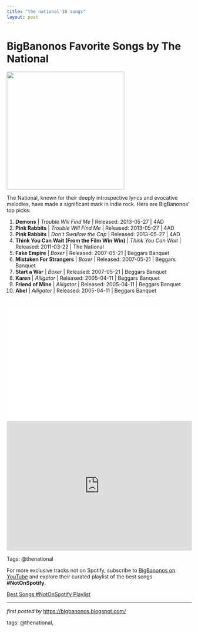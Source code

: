 ```yaml
---
title: "the national 10 songs"
layout: post
---
```

<h1>BigBanonos Favorite Songs by The National</h1>
<div class="separator"><a href="https://images.sk-static.com/images/media/profile_images/artists/405285/huge_avatar" ><img alt="" border="0" width="320" data-original-height="300" data-original-width="300" src="https://images.sk-static.com/images/media/profile_images/artists/405285/huge_avatar"/></a></div>
<p>The National, known for their deeply introspective lyrics and evocative melodies, have made a significant mark in indie rock. Here are BigBanonos' top picks:</p> <ol> <li><strong>Demons</strong> | <em>Trouble Will Find Me</em> | Released: 2013-05-27 | 4AD</li> <li><strong>Pink Rabbits</strong> | <em>Trouble Will Find Me</em> | Released: 2013-05-27 | 4AD</li> <li><strong>Pink Rabbits</strong> | <em>Don't Swallow the Cap</em> | Released: 2013-05-27 | 4AD</li> <li><strong>Think You Can Wait (From the Film Win Win)</strong> | <em>Think You Can Wait</em> | Released: 2011-03-22 | The National</li> <li><strong>Fake Empire</strong> | <em>Boxer</em> | Released: 2007-05-21 | Beggars Banquet</li> <li><strong>Mistaken For Strangers</strong> | <em>Boxer</em> | Released: 2007-05-21 | Beggars Banquet</li> <li><strong>Start a War</strong> | <em>Boxer</em> | Released: 2007-05-21 | Beggars Banquet</li> <li><strong>Karen</strong> | <em>Alligator</em> | Released: 2005-04-11 | Beggars Banquet</li> <li><strong>Friend of Mine</strong> | <em>Alligator</em> | Released: 2005-04-11 | Beggars Banquet</li> <li><strong>Abel</strong> | <em>Alligator</em> | Released: 2005-04-11 | Beggars Banquet</li>
</ol>
<br />
<iframe allowfullscreen="" frameborder="0" height="315" src="//www.youtube.com/embed/yIWmRbHDhGw" width="420"></iframe>
<div> <iframe allow="autoplay; clipboard-write; encrypted-media; fullscreen; picture-in-picture" allowfullscreen="" frameborder="0" height="352" loading="lazy" src="https://open.spotify.com/embed/playlist/4yhfDhSdNOTG5de8Y9Sx4r?utm_source=generator" width="100%"></iframe>
</div>
<p>Tags: @thenational</p>


<!--Subscribe and Playlist Links-->
<div>
    <p>For more exclusive tracks not on Spotify, subscribe to <a href="https://www.youtube.com/@BigBanonos" target="_blank">BigBanonos on YouTube</a> and explore their curated playlist of the best songs <strong>#NotOnSpotify</strong>.</p>
    <p><a href="https://www.youtube.com/playlist?list=PLtuNtuTatqI0kFahUCbtbfenC_ET5O_tr" target="_blank">Best Songs #NotOnSpotify Playlist<br /></a></p></div>

<hr />

<p><em>first posted by</em> <a href="https://bigbanonos.blogspot.com/" rel="noopener" target="_new">https://bigbanonos.blogspot.com/</a></p>

<p>tags: @thenational,</p>

